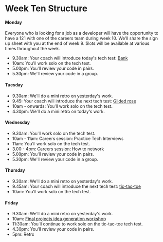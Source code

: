 # Week Ten Structure

#### Monday

Everyone who is looking for a job as a developer will have the opportunity to have a 121 with one of the careers team during week 10. We'll share the sign up sheet with you at the end of week 9. Slots will be available at various times throughout the week.

* 9.30am: Your coach will introduce today's tech test: [Bank](../../individual_challenges/bank_tech_test.md)
* 10am: You'll work solo on the tech test.
* 5.00pm: You'll review your code in pairs.
* 5.30pm: We'll review your code in a group.

#### Tuesday
* 9.30am: We'll do a mini retro on yesterday's work.
* 9.45: Your coach will introduce the next tech test: [Gilded rose](../../individual_challenges/gilded_rose.md)
* 10am - onwards: You'll work solo on the tech test.
* 4.30pm: We'll do a mini retro on today's work.

#### Wednesday
* 9.30am: You'll work solo on the tech test.
* 10am - 11am: Careers session: Practice Tech Interviews
* 11am: You'll work solo on the tech test.
* 3.00 - 4pm: Careers session: How to network
* 5.00pm: You'll review your code in pairs.
* 5.30pm: We'll review your code in a group.

#### Thursday

* 9.30am: We'll do a mini retro on yesterday's work.
* 9.45am: Your coach will introduce the next tech test: [tic-tac-toe](../../individual_challenges/tic_tac_toe.md)
* 10am: You'll work solo on the tech test.

#### Friday

* 9.30am: We'll do a mini retro on yesterday's work.
* 10am: [Final projects idea generation workshop](https://github.com/makersacademy/skills-workshops/blob/master/project_idea_generation_workshop.md)
* 11:30am: You'll continue to work solo on the tic-tac-toe tech test.
* 4.30pm: You'll review your code in pairs.
* 5pm: Retro
